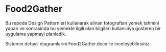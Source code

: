 # Food2Gather

Bu repoda Design Patternleri kullanarak alinan fotograftan yemek tahmini yapan ve sonrasinda bu yemekle ilgili olan bilgileri kullaniciya gosteren bir uygulama yapmayi
planladik.

Sistemin detayli diagramlarini Food2Gather.docx ile inceleyebilirsiniz.
